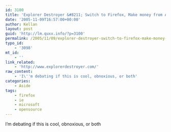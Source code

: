 ```yaml
---
id: 3100
title: 'Explorer Destroyer &#8211; Switch to Firefox, Make money from Adsense'
date: '2005-11-09T16:57:00+00:00'
author: Kellan
layout: post
guid: 'http://lm.quxx.info/?p=3100'
permalink: /2005/11/09/explorer-destroyer-switch-to-firefox-make-money-from-adsense/
typo_id:
    - '3098'
mt_id:
    - ''
link_related:
    - 'http://www.explorerdestroyer.com/'
raw_content:
    - 'I\''m debating if this is cool, obnoxious, or both'
categories:
    - Aside
tags:
    - firefox
    - ie
    - microsoft
    - opensource
---
```


I’m debating if this is cool, obnoxious, or both